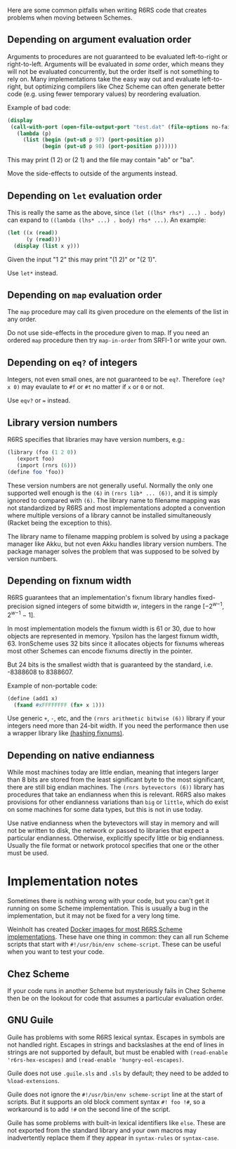 Here are some common pitfalls when writing R6RS code that creates problems when moving between Schemes.

## Depending on argument evaluation order

Arguments to procedures are not guaranteed to be evaluated left-to-right or right-to-left. Arguments will be evaluated in *some* order, which means they will not be evaluated concurrently, but the order itself is not something to rely on. Many implementations take the easy way out and evaluate left-to-right, but optimizing compilers like Chez Scheme can often generate better code (e.g. using fewer temporary values) by reordering evaluation.

Example of bad code:

```scheme
(display
 (call-with-port (open-file-output-port "test.dat" (file-options no-fail))
   (lambda (p)
     (list (begin (put-u8 p 97) (port-position p))
           (begin (put-u8 p 98) (port-position p))))))
```

This may print (1 2) or (2 1) and the file may contain "ab" or "ba".

Move the side-effects to outside of the arguments instead.

## Depending on `let` evaluation order

This is really the same as the above, since `(let ((lhs* rhs*) ...) . body)` can expand to `((lambda (lhs* ...) . body) rhs* ...)`. An example:

```scheme
(let ((x (read))
      (y (read)))
  (display (list x y)))
```

Given the input "1 2" this may print "(1 2)" or "(2 1)".

Use `let*` instead.

## Depending on `map` evaluation order

The `map` procedure may call its given procedure on the elements of the list in any order.

Do not use side-effects in the procedure given to map. If you need an ordered `map` procedure then try `map-in-order` from SRFI-1 or write your own.

## Depending on `eq?` of integers

Integers, not even small ones, are not guaranteed to be `eq?`. Therefore `(eq? x 0)` may evaulate to `#f` or `#t` no matter if `x` or `0` or not.

Use `eqv?` or `=` instead.

## Library version numbers

R6RS specifies that libraries may have version numbers, e.g.:

```scheme
(library (foo (1 2 0))
   (export foo)
   (import (rnrs (6)))
(define foo 'foo))
```

These version numbers are not generally useful. Normally the only one supported well enough is the `(6)` in `(rnrs lib* ... (6))`, and it is simply ignored to compared with `(6)`. The library name to filename mapping was not standardized by R6RS and most implementations adopted a convention where multiple versions of a library cannot be installed simultaneously (Racket being the exception to this).

The library name to filename mapping problem is solved by using a package manager like Akku, but not even Akku handles library version numbers. The package manager solves the problem that was supposed to be solved by version numbers.

## Depending on fixnum width

R6RS guarantees that an implementation's fixnum library handles fixed-precision signed integers of some bitwidth *w*, integers in the range [−2<sup>*w*−1</sup>, 2<sup>*w*−1</sup> − 1].

In most implementation models the fixnum width is 61 or 30, due to how objects are represented in memory. Ypsilon has the largest fixnum width, 63. IronScheme uses 32 bits since it allocates objects for fixnums whereas most other Schemes can encode fixnums directly in the pointer.

But 24 bits is the smallest width that is guaranteed by the standard, i.e. -8388608 to 8388607.

Example of non-portable code:

```scheme
(define (add1 x)
  (fxand #xFFFFFFFF (fx+ x 1)))
```

Use generic `+`, `-`, etc, and the `(rnrs arithmetic bitwise (6))` library if your integers need more than 24-bit width. If you need the performance then use a wrapper library like [(hashing fixnums)](https://github.com/weinholt/hashing/blob/master/fixnums.sls).

## Depending on native endianness

While most machines today are little endian, meaning that integers larger than 8 bits are stored from the least significant byte to the most significant, there are still big endian machines. The `(rnrs bytevectors (6))` library has procedures that take an endianness when this is relevant. R6RS also makes provisions for other endianness variations than `big` or `little`, which do exist on some machines for some data types, but this is not in use today.

Use native endianness when the bytevectors will stay in memory and will not be written to disk, the network or passed to libraries that expect a particular endianness. Otherwise, explicitly specify little or big endianness. Usually the file format or network protocol specifies that one or the other must be used.

# Implementation notes

Sometimes there is nothing wrong with your code, but you can't get it running on some Scheme implementation. This is usually a bug in the implementation, but it may not be fixed for a very long time.

Weinholt has created [Docker images for most R6RS Scheme implementations](https://hub.docker.com/u/weinholt). These have one thing in common: they can all run Scheme scripts that start with `#!/usr/bin/env scheme-script`. These can be useful when you want to test your code.

## Chez Scheme

If your code runs in another Scheme but mysteriously fails in Chez Scheme then be on the lookout for code that assumes a particular evaluation order.

## GNU Guile

Guile has problems with some R6RS lexical syntax. Escapes in symbols are not handled right. Escapes in strings and backslashes at the end of lines in strings are not supported by default, but must be enabled with `(read-enable 'r6rs-hex-escapes)` and `(read-enable 'hungry-eol-escapes)`.

Guile does not use `.guile.sls` and `.sls` by default; they need to be added to `%load-extensions`.

Guile does not ignore the `#!/usr/bin/env scheme-script` line at the start of scripts. But it supports an old block comment syntax `#! foo !#`, so a workaround is to add `!#` on the second line of the script.

Guile has some problems with built-in lexical identifiers like `else`. These are not exported from the standard library and your own macros may inadvertently replace them if they appear in `syntax-rules` or `syntax-case`.